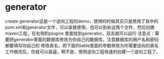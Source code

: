 # generator
create generator这是一个逆向工程的demo，使用的时候其实只是使用了其中的pom.xml和generator文件，可以直接使用，也可以到处这两个文件，然后创建maven工程，在右侧的plugins
里面找到generator，双击就可以运行
注意点：需要把generator里面的数据库修改为你自己的数据库，注意数据库的用户名和密码都要填写你自己的
修改表名，把下面的table里面的参数修改为你需要逆向的表名
工作做完后，你就可以装逼，啊不是，使用逆向工程快速的创建一个逆向工程了。
